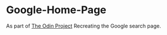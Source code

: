# Google-Home-Page
As part of [The Odin Project](theodinproject.com)
Recreating the Google search page.
